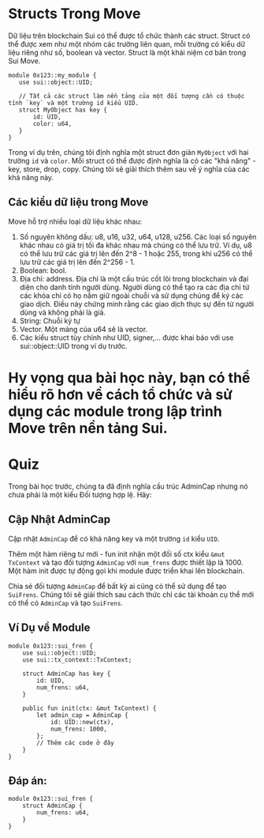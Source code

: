 # Structs Trong Move
Dữ liệu trên blockchain Sui có thể được tổ chức thành các struct. Struct có thể được xem như một nhóm các trường liên quan, mỗi trường có kiểu dữ liệu riêng như số, boolean và vector. Struct là một khái niệm cơ bản trong Sui Move.

```move
module 0x123::my_module {
   use sui::object::UID;

   // Tất cả các struct làm nền tảng của một đối tượng cần có thuộc tính `key` và một trường id kiểu UID.
   struct MyObject has key {
       id: UID,
       color: u64,
   }
}
```

Trong ví dụ trên, chúng tôi định nghĩa một struct đơn giản `MyObject` với hai trường `id` và `color`. Mỗi struct có thể được định nghĩa là có các "khả năng" - key, store, drop, copy. Chúng tôi sẽ giải thích thêm sau về ý nghĩa của các khả năng này.

## Các kiểu dữ liệu trong Move
Move hỗ trợ nhiều loại dữ liệu khác nhau:

1. Số nguyên không dấu: u8, u16, u32, u64, u128, u256. Các loại số nguyên khác nhau có giá trị tối đa khác nhau mà chúng có thể lưu trữ. Ví dụ, u8 có thể lưu trữ các giá trị lên đến 2^8 - 1 hoặc 255, trong khi u256 có thể lưu trữ các giá trị lên đến 2^256 - 1.
2. Boolean: bool.
3. Địa chỉ: address. Địa chỉ là một cấu trúc cốt lõi trong blockchain và đại diện cho danh tính người dùng. Người dùng có thể tạo ra các địa chỉ từ các khóa chỉ có họ nắm giữ ngoài chuỗi và sử dụng chúng để ký các giao dịch. Điều này chứng minh rằng các giao dịch thực sự đến từ người dùng và không phải là giả.
4. String: Chuỗi ký tự
5. Vector. Một mảng của u64 sẽ là vector<u64>.
6. Các kiểu struct tùy chỉnh như UID, signer,... được khai báo với use sui::object::UID trong ví dụ trước.
# Hy vọng qua bài học này, bạn có thể hiểu rõ hơn về cách tổ chức và sử dụng các module trong lập trình Move trên nền tảng Sui.
# Quiz
Trong bài học trước, chúng ta đã định nghĩa cấu trúc AdminCap nhưng nó chưa phải là một kiểu Đối tượng hợp lệ. Hãy:
## Cập Nhật AdminCap
Cập nhật `AdminCap` để có khả năng key và một trường `id` kiểu `UID`.

Thêm một hàm riêng tư mới - fun init nhận một đối số ctx kiểu `&mut TxContext` và tạo đối tượng `AdminCap` với `num_frens` được thiết lập là 1000. Một hàm init được tự động gọi khi module được triển khai lên blockchain.

Chia sẻ đối tượng `AdminCap` để bất kỳ ai cũng có thể sử dụng để tạo `SuiFrens`. Chúng tôi sẽ giải thích sau cách thức chỉ các tài khoản cụ thể mới có thể có `AdminCap` và tạo `SuiFrens`.
## Ví Dụ về Module
```move
module 0x123::sui_fren {
    use sui::object::UID;
    use sui::tx_context::TxContext;

    struct AdminCap has key {
        id: UID,
        num_frens: u64,
    }

    public fun init(ctx: &mut TxContext) {
        let admin_cap = AdminCap {
            id: UID::new(ctx),
            num_frens: 1000,
        };
        // Thêm các code ở đây
    }
}
```


## Đáp án:
```move
module 0x123::sui_fren {
    struct AdminCap {
        num_frens: u64,
    }
}
```